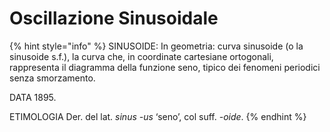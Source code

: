 # Oscillazione Sinusoidale

{% hint style="info" %}
SINUSOIDE: In geometria: curva sinusoide \(o la sinusoide s.f.\), la curva che, in  coordinate cartesiane ortogonali, rappresenta il diagramma della funzione  seno, tipico dei fenomeni periodici senza smorzamento. 

 DATA 1895.

 ETIMOLOGIA Der. del lat. _sinus -us_ ‘seno’, col suff. _-oide_.
{% endhint %}



